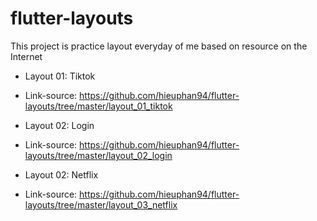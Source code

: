 # flutter-layouts

This project is practice layout everyday of me based on resource on the Internet

- Layout 01: Tiktok
- Link-source: https://github.com/hieuphan94/flutter-layouts/tree/master/layout_01_tiktok


- Layout 02: Login
- Link-source: https://github.com/hieuphan94/flutter-layouts/tree/master/layout_02_login


- Layout 02: Netflix
- Link-source: https://github.com/hieuphan94/flutter-layouts/tree/master/layout_03_netflix
